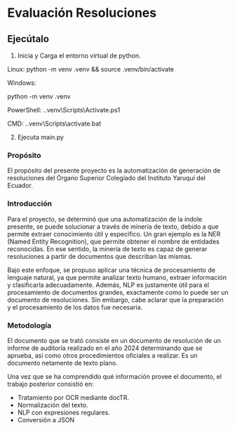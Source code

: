 # Evaluación Resoluciones

## Ejecútalo

1. Inicia y Carga el entorno virtual de python. 

  Linux: python -m venv .venv && source .venv/bin/activate

  Windows:
  
  python -m venv .venv
  
  PowerShell: .\.venv\Scripts\Activate.ps1
  
  CMD: .\.venv\Scripts\activate.bat 


2. Ejecuta main.py

### Propósito

El propósito del presente proyecto es la automatización de generación de resoluciones del Órgano Superior Colegiado del Instituto Yaruquí del Ecuador.

### Introducción

Para el proyecto, se determinó que una automatización de la índole presente, se puede solucionar a través de minería de texto, debido a que permite extraer conocimiento útil y específico. Un gran ejemplo es la NER (Named Entity Recognition), que permite obtener el nombre de entidades reconocidas. En ese sentido, la minería de texto es capaz de generar resoluciones a partir de documentos que describan las mismas.

Bajo este enfoque, se propuso aplicar una técnica de procesamiento de lenguaje natural, ya que permite analizar texto humano, extraer información y clasificarla adecuadamente. Además, NLP es justamente útil para el procesamiento de documentos grandes, exactamente como lo puede ser un documento de resoluciones. Sin embargo, cabe aclarar que la preparación y el procesamiento de los datos fue necesaria.

### Metodología

El documento que se trató consiste en un documento de resolución de un informe de auditoría realizado en el año 2024 determinando que se aprueba, así como otros procedimientos oficiales a realizar. Es un documento netamente de texto plano.

Una vez que se ha comprendido qué información provee el documento, el trabajo posterior consistió en:

- Tratamiento por OCR mediante docTR.
- Normalización del texto.
- NLP con expresiones regulares.
- Conversión a JSON
